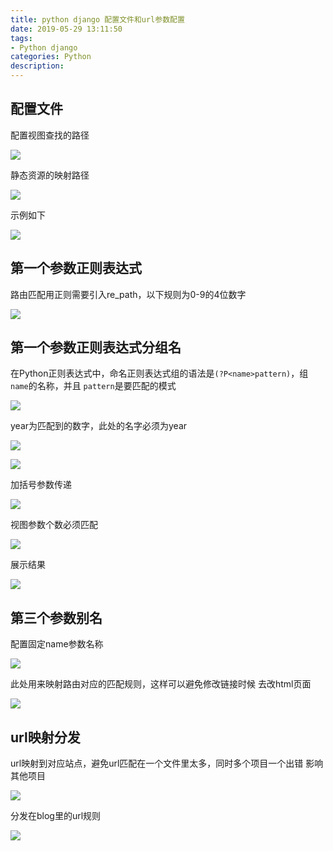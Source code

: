 ```yaml
---
title: python django 配置文件和url参数配置
date: 2019-05-29 13:11:50
tags: 
- Python django 
categories: Python 
description: 
---
```


## 配置文件

配置视图查找的路径

![](584421-20190324214914451-1597016155.png)

静态资源的映射路径

![](584421-20190324215411255-1911918254.png)

示例如下

![](584421-20190324220641993-1372626169.png)





## 第一个参数正则表达式

路由匹配用正则需要引入re_path，以下规则为0-9的4位数字

![](584421-20190324222221812-375137061.png)



## 第一个参数正则表达式分组名

在Python正则表达式中，命名正则表达式组的语法是`(?P<name>pattern)`，组`name`的名称，并且 `pattern`是要匹配的模式

![](584421-20190324223035123-1420685068.png)

year为匹配到的数字，此处的名字必须为year

![](584421-20190324223243620-559240840.png)



![](584421-20190324223320193-315066547.png)

加括号参数传递

![](584421-20190324223810965-502729953.png)

视图参数个数必须匹配

![](584421-20190324223901474-1609633368.png)

展示结果

![](584421-20190324223953070-563466574.png)

## 第三个参数别名

配置固定name参数名称

![](584421-20190324224713502-257700377.png)

此处用来映射路由对应的匹配规则，这样可以避免修改链接时候 去改html页面

![](584421-20190324224752782-1112670227.png)

## url映射分发

url映射到对应站点，避免url匹配在一个文件里太多，同时多个项目一个出错 影响其他项目

![](584421-20190324225539887-1322015467.png)

分发在blog里的url规则

![](584421-20190324225649294-1332359410.png)




